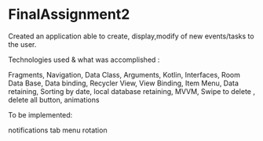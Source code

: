 # FinalAssignment2

Created an application able to create, display,modify of new events/tasks to the user.

Technologies used & what was accomplished :

Fragments, Navigation, Data Class,
Arguments, Kotlin, Interfaces, Room Data Base, 
Data binding, Recycler View, View Binding, 
Item Menu, Data retaining, Sorting by date,
local database retaining, MVVM, Swipe to delete , 
delete all button, animations

To be implemented:

notifications
tab menu
rotation 

